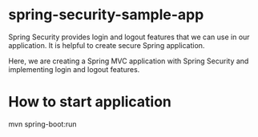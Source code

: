 # spring-security-sample-app

Spring Security provides login and logout features that we can use in our application. It is helpful to create secure Spring application.

Here, we are creating a Spring MVC application with Spring Security and implementing login and logout features.

# How to start application

 mvn spring-boot:run
